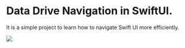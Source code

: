 # Data Drive Navigation in SwiftUI.
It is a simple project to learn how to navigate Swift UI more efficiently. 

![](/Users/marquavious/Developer/NavigationRouterDestinationTests/COLOR.gif)
